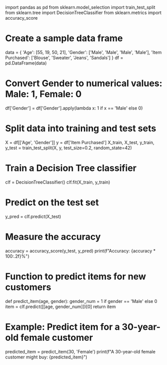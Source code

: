 import pandas as pd
from sklearn.model_selection import train_test_split
from sklearn.tree import DecisionTreeClassifier
from sklearn.metrics import accuracy_score

# Create a sample data frame
data = {
    'Age': [55, 19, 50, 21],
    'Gender': ['Male', 'Male', 'Male', 'Male'],
    'Item Purchased': ['Blouse', 'Sweater', 'Jeans', 'Sandals']
}
df = pd.DataFrame(data)

# Convert Gender to numerical values: Male: 1, Female: 0
df['Gender'] = df['Gender'].apply(lambda x: 1 if x == 'Male' else 0)

# Split data into training and test sets
X = df[['Age', 'Gender']]
y = df['Item Purchased']
X_train, X_test, y_train, y_test = train_test_split(X, y, test_size=0.2, random_state=42)

# Train a Decision Tree classifier
clf = DecisionTreeClassifier()
clf.fit(X_train, y_train)

# Predict on the test set
y_pred = clf.predict(X_test)

# Measure the accuracy
accuracy = accuracy_score(y_test, y_pred)
print(f"Accuracy: {accuracy * 100:.2f}%")

# Function to predict items for new customers
def predict_item(age, gender):
    gender_num = 1 if gender == 'Male' else 0
    item = clf.predict([[age, gender_num]])[0]
    return item

# Example: Predict item for a 30-year-old female customer
predicted_item = predict_item(30, 'Female')
print(f"A 30-year-old female customer might buy: {predicted_item}")
